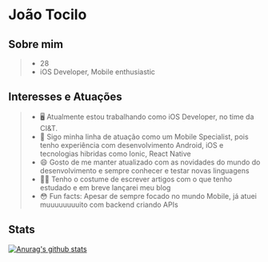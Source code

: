 # João Tocilo
## Sobre mim

> * 28
> * iOS Developer, Mobile enthusiastic

## Interesses e Atuações

> - 🖥 Atualmente estou trabalhando como iOS Developer, no time da CI&T.
> - 📱 Sigo minha linha de atuação como um Mobile Specialist, pois tenho experiência com desenvolvimento Android, iOS e tecnologias hibridas como Ionic, React Native
> - 😄 Gosto de me manter atualizado com as novidades do mundo do desenvolvimento e sempre conhecer e testar novas linguagens
> - ✍🏻 Tenho o costume de escrever artigos com o que tenho estudado e em breve lançarei meu blog
> - 😳 Fun facts: Apesar de sempre focado no mundo Mobile, já atuei muuuuuuuuito com backend criando APIs

## Stats

 [![Anurag's github stats](https://github-readme-stats.vercel.app/api?username=joaotocilo&show_icons=true&theme=dracula)](https://github.com/anuraghazra/github-readme-stats) 
